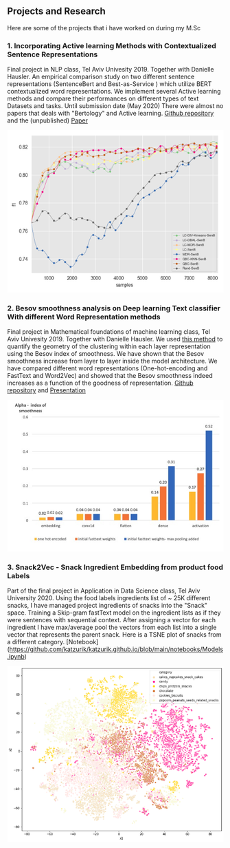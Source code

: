 ## Projects and Research
Here are some of the projects that  i have worked on during my M.Sc 




### 1. Incorporating Active learning Methods with Contextualized Sentence Representations 
Final project in NLP class, Tel Aviv Univesity 2019. Together with Danielle Hausler.
An empirical comparison study on two different sentence representations (SentenceBert and Best-as-Service ) which utilize BERT contextualized word representations. We implement several Active learning methods and compare their performances on different types of text Datasets and tasks. Until submission date (May 2020) There were almost no papers that deals with "Bertology" and Active learning. [Github repository](https://github.com/daniellehausler/nlp_active_learning)  and the (unpublished) [Paper](https://github.com/katzurik/katzurik.github.io/blob/main/NLP_katz_hausler.pdf)

![Image](https://github.com/katzurik/katzurik.github.io/blob/main/images/mr_f1_SenB.png?raw=true)

### 2. Besov smoothness analysis on Deep learning Text classifier With different Word Representation methods
Final project in Mathematical foundations of machine learning class, Tel Aviv Univesity 2019. Together with Danielle Hausler.
We used [this method](https://arxiv.org/abs/1710.03263) to quantify the geometry of the clustering within each layer representation using the Besov index of smoothness.
We have shown that the Besov smoothness increase from layer to layer inside the model architecture. We have compared different word representations (One-hot-encoding and FastText and Word2Vec) and showed that the Besov smoothness indeed increases as a function of the goodness of representation. [Github repository](https://github.com/katzurik/NLP_besov_smoothness) and [Presentation](https://github.com/katzurik/katzurik.github.io/blob/main/function%20space%20analysis%20of%20NLP%20models.pdf)

![Image](https://github.com/katzurik/katzurik.github.io/blob/main/images/besov.jpeg?raw=true)


### 3. Snack2Vec - Snack Ingredient Embedding from product food Labels
Part of the final project in Application in Data Science class, Tel Aviv University 2020. Using the food labels ingredients list of ~ 25K different snacks, I have managed project ingredients of snacks into the "Snack" space. Training a Skip-gram fastText model on the ingredient lists as if they were sentences with sequential context. After assigning a vector for each ingredient I have max/average pool the vectors from each list into a single vector that represents the parent snack. Here is a TSNE plot of snacks from a different category. [Notebook] (https://github.com/katzurik/katzurik.github.io/blob/main/notebooks/Models.ipynb)

![Image](https://github.com/katzurik/katzurik.github.io/blob/main/images/snack2vec.png?raw=true)

